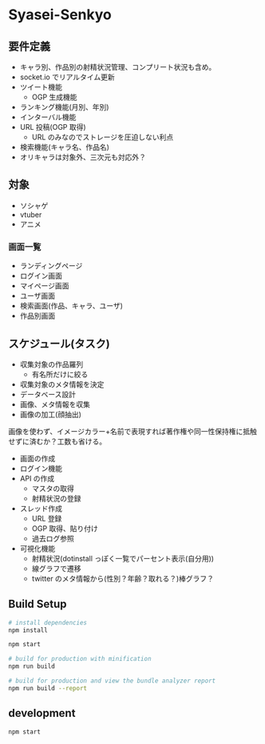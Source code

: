# Syasei-Senkyo

## 要件定義

- キャラ別、作品別の射精状況管理、コンプリート状況も含め。
- socket.io でリアルタイム更新
- ツイート機能
  - OGP 生成機能
- ランキング機能(月別、年別)
- インターバル機能
- URL 投稿(OGP 取得)
  - URL のみなのでストレージを圧迫しない利点
- 検索機能(キャラ名、作品名)
- オリキャラは対象外、三次元も対応外？

## 対象

- ソシャゲ
- vtuber
- アニメ

### 画面一覧

- ランディングページ
- ログイン画面
- マイページ画面
- ユーザ画面
- 検索画面(作品、キャラ、ユーザ)
- 作品別画面

## スケジュール(タスク)

- 収集対象の作品羅列
  - 有名所だけに絞る
- 収集対象のメタ情報を決定
- データベース設計
- 画像、メタ情報を収集
- 画像の加工(顔抽出)

画像を使わず、イメージカラー+名前で表現すれば著作権や同一性保持権に抵触せずに済むか？工数も省ける。

- 画面の作成
- ログイン機能
- API の作成
  - マスタの取得
  - 射精状況の登録
- スレッド作成
  - URL 登録
  - OGP 取得、貼り付け
  - 過去ログ参照
- 可視化機能
  - 射精状況(dotinstall っぽく一覧でパーセント表示(自分用))
  - 線グラフで遷移
  - twitter のメタ情報から(性別？年齢？取れる？)棒グラフ？

##

## Build Setup

```bash
# install dependencies
npm install

npm start

# build for production with minification
npm run build

# build for production and view the bundle analyzer report
npm run build --report
```

## development

```bash
npm start
```
